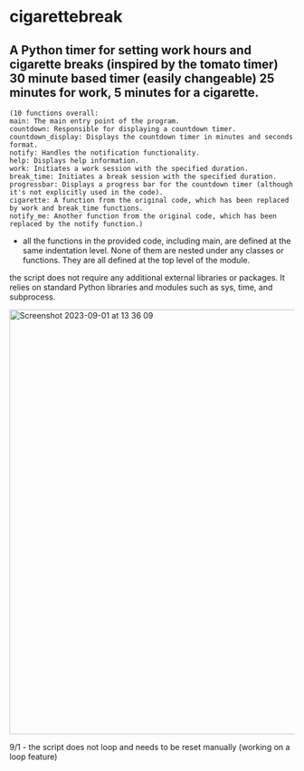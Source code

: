 # cigarettebreak
A Python timer for setting work hours and cigarette breaks (inspired by the tomato timer)
30 minute based timer (easily changeable) 25 minutes for work, 5 minutes for a cigarette.
-
    (10 functions overall:     
    main: The main entry point of the program.
    countdown: Responsible for displaying a countdown timer.
    countdown_display: Displays the countdown timer in minutes and seconds format.
    notify: Handles the notification functionality.
    help: Displays help information.
    work: Initiates a work session with the specified duration.
    break_time: Initiates a break session with the specified duration.
    progressbar: Displays a progress bar for the countdown timer (although it's not explicitly used in the code).
    cigarette: A function from the original code, which has been replaced by work and break_time functions.
    notify_me: Another function from the original code, which has been replaced by the notify function.)
-
    all the functions in the provided code, including main, are defined at the same indentation level. None of them are nested under any classes or functions. They are all defined at the top level of the module.

the script does not require any additional external libraries or packages. It relies on standard Python libraries and modules such as sys, time, and subprocess.
    


<img width="751" alt="Screenshot 2023-09-01 at 13 36 09" src="https://github.com/leonhanukaev/cigarettebreak/assets/142434941/2fb9c21d-3d75-47a8-967c-d49bcc28b02d">


9/1 - the script does not loop and needs to be reset manually (working on a loop feature)
